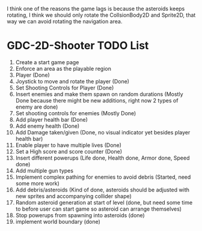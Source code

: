 I think one of the reasons the game lags is because the asteroids keeps rotating, I think we should only rotate the CollsionBody2D and Sprite2D, that way we can avoid rotating the navigation area.

# GDC-2D-Shooter TODO List

1. Create a start game page
2. Enforce an area as the playable region
3. Player (Done)
4. Joystick to move and rotate the player (Done)
5. Set Shooting Controls for Player (Done)
6. Insert enemies and make them spawn on random durations (Mostly Done because there might be new additions, right now 2 types of enemy are done)
7. Set shooting controls for enemies (Mostly Done)
8. Add player health bar (Done)
9. Add enemy health (Done)
10. Add Damage taken/given (Done, no visual indicator yet besides player health bar)
11. Enable player to have multiple lives (Done)
12. Set a High score and score counter (Done)
13. Insert different powerups (Life done, Health done, Armor done, Speed done)
14. Add multiple gun types
15. Implement complex pathing for enemies to avoid debris (Started, need some more work)
16. Add debris/asteroids (Kind of done, asteroids should be adjusted with new sprites and accompanying collider shape)
17. Random asteroid generation at start of level (done, but need some time to before user can start game so asteroid can arrange themselves)
18. Stop powerups from spawning into asteroids (done)
19. implement world boundary (done)
